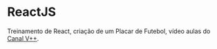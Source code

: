 # ReactJS
Treinamento de React, criação de um Placar de Futebol, vídeo aulas do [Canal V++](https://youtube.com/user/VPlusPlus).

